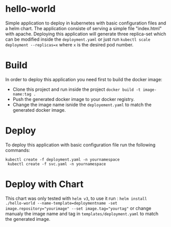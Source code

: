 # hello-world
Simple  application to deploy in kubernetes with basic configuration files and a helm chart.
The application consiste of serving a simple file "index.html" with apache. Deploying this application will generate three replica-set which can be modified inside the `deployment.yaml` or just run `kubectl scale deployment --replicas=x` where `x` is the desired pod number. 
# Build
In order to deploy this application you need first to build the docker image: 
  - Clone this project and run inside the project `docker build -t image-name:tag .` 
  - Push the generated docker image to your docker registry. 
  - Change the image name isnide the `deployement.yaml` to match the generated docker image.
# Deploy
To deploy this application with basic configuration file run the following commands: 

   ` kubectl create -f deployment.yaml -n yournamespace `  
   ` kubectl create -f svc.yaml -n yournamespace`
# Deploy with Chart
This chart was only tested with ` helm v3 `, to use it run : ` helm install ./hello-world --name-template=deploymentname -set image.repository="yourimage" --set image.tag="yourtag" ` or change manualy the image name and tag in ` templates/deployment.yaml ` to match the generated image.

 
